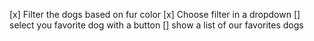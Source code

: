 [x] Filter the dogs based on fur color
[x] Choose filter in a dropdown
[] select you favorite dog with a button
[] show a list of our favorites dogs
